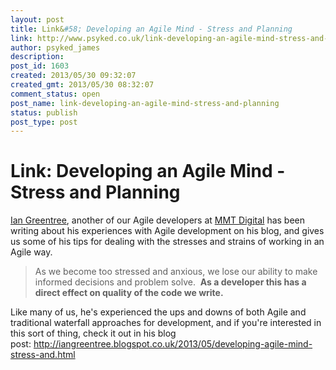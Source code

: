 ```yaml
---
layout: post
title: Link&#58; Developing an Agile Mind - Stress and Planning
link: http://www.psyked.co.uk/link-developing-an-agile-mind-stress-and-planning/
author: psyked_james
description: 
post_id: 1603
created: 2013/05/30 09:32:07
created_gmt: 2013/05/30 08:32:07
comment_status: open
post_name: link-developing-an-agile-mind-stress-and-planning
status: publish
post_type: post
---
```


# Link: Developing an Agile Mind - Stress and Planning

[Ian Greentree](http://www.iangreentree.co.uk/), another of our Agile developers at [MMT Digital](http://www.mmtdigital.co.uk/) has been writing about his experiences with Agile development on his blog, and gives us some of his tips for dealing with the stresses and strains of working in an Agile way. 

> As we become too stressed and anxious, we lose our ability to make informed decisions and problem solve.  **As a developer this has a direct effect on quality of the code we write.**

Like many of us, he's experienced the ups and downs of both Agile and traditional waterfall approaches for development, and if you're interested in this sort of thing, check it out in his blog post: <http://iangreentree.blogspot.co.uk/2013/05/developing-agile-mind-stress-and.html>